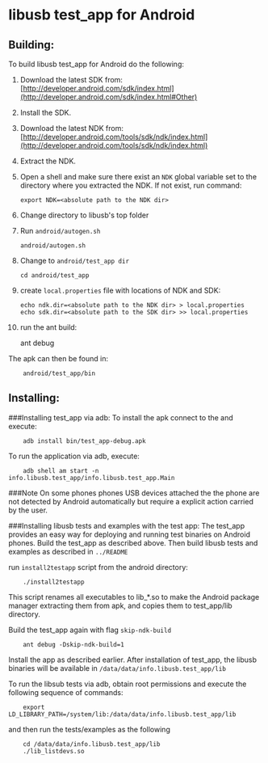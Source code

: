 libusb test_app for Android
===========================

Building:
---------

To build libusb test_app for Android do the following:


 1. Download the latest SDK from:
    [http://developer.android.com/sdk/index.html](http://developer.android.com/sdk/index.html#Other)

 2. Install the SDK.

 3. Download the latest NDK from:
    [http://developer.android.com/tools/sdk/ndk/index.html](http://developer.android.com/tools/sdk/ndk/index.html)

 4. Extract the NDK.

 5. Open a shell and make sure there exist an `NDK` global variable
    set to the directory where you extracted the NDK.
    If not exist, run command:

		export NDK=<absolute path to the NDK dir>

 6. Change directory to libusb's top folder

 7. Run `android/autogen.sh`

		android/autogen.sh

 8. Change to `android/test_app dir`

		cd android/test_app

 9. create `local.properties` file with locations of NDK and SDK:

		echo ndk.dir=<absolute path to the NDK dir> > local.properties
		echo sdk.dir=<absolute path to the SDK dir> >> local.properties

 10. run the ant build:

		ant debug

 The apk can then be found in:

		android/test_app/bin

Installing:
-----------

###Installing test_app via adb:
To install the apk connect to the and execute:

		adb install bin/test_app-debug.apk

To run the application via adb, execute:

		adb shell am start -n info.libusb.test_app/info.libusb.test_app.Main

###Note
On some phones phones USB devices attached the the phone are not detected 
by Android automatically but require a explicit action carried by the user.

###Installing libusb tests and examples with the test app:
The test_app provides an easy way for deploying and running test binaries
 on Android phones. Build the test_app as described above.
 Then build libusb tests and examples as described in `../README`

run `install2testapp` script from the android directory:

		./install2testapp 

This script renames all executables to lib_*.so to make the Android package
manager extracting them from apk, and copies them to test_app/lib directory. 

Build the test_app again with flag `skip-ndk-build`

		ant debug -Dskip-ndk-build=1

Install the app as described earlier. After installation of test_app, 
the libusb binaries will be available in `/data/data/info.libusb.test_app/lib`

To run the libsub tests via adb, obtain root permissions and execute the 
following sequence of commands:

		export LD_LIBRARY_PATH=/system/lib:/data/data/info.libusb.test_app/lib

and then run the tests/examples as the following

		cd /data/data/info.libusb.test_app/lib
		./lib_listdevs.so

